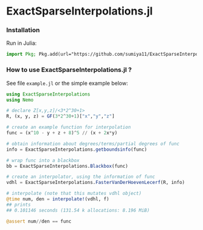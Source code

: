 # ExactSparseInterpolations.jl

### Installation

Run in Julia:

```julia
import Pkg; Pkg.add(url="https://github.com/sumiya11/ExactSparseInterpolations.jl")
```

### How to use ExactSparseInterpolations.jl ?

See file `example.jl` or the simple example below:

```julia
using ExactSparseInterpolations
using Nemo

# declare Z[x,y,z]/<3*2^30+1>
R, (x, y, z) = GF(3*2^30+1)["x","y","z"]

# create an example function for interpolation
func = (x^10 - y + z + 8)^5 // (x + 2x*y)

# obtain information about degrees/terms/partial degrees of func
info = ExactSparseInterpolations.getboundsinfo(func)

# wrap func into a blackbox
bb = ExactSparseInterpolations.Blackbox(func)

# create an interpolator, using the information of func
vdhl = ExactSparseInterpolations.FasterVanDerHoevenLecerf(R, info)

# interpolate (note that this mutates vdhl object)
@time num, den = interpolate!(vdhl, f)
## prints
## 0.101146 seconds (131.54 k allocations: 8.196 MiB)

@assert num//den == func

```

